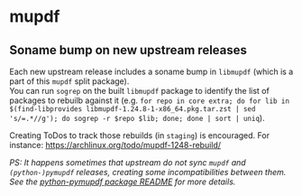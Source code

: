 # mupdf

## Soname bump on new upstream releases

Each new upstream release includes a soname bump in `libmupdf` (which is a part of this `mupdf` split package).  
You can run `sogrep` on the built `libmupdf` package to identify the list of packages to rebuilb against it (e.g. `for repo in core extra; do for lib in $(find-libprovides libmupdf-1.24.8-1-x86_64.pkg.tar.zst | sed 's/=.*//g'); do sogrep -r $repo $lib; done; done | sort | uniq`).

Creating ToDos to track those rebuilds (in `staging`) is encouraged. For instance: <https://archlinux.org/todo/mupdf-1248-rebuild/>

*PS: It happens sometimes that upstream do not sync `mupdf` and `(python-)pymupdf` releases, creating some incompatibilities between them. See the [python-pymupdf package README](https://gitlab.archlinux.org/archlinux/packaging/packages/python-pymupdf) for more details.*
